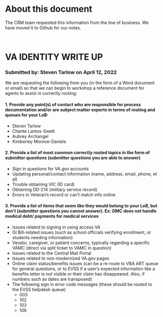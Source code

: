 # About this document

The CRM team requested this information from the line of business. We have moved it to Github for our notes.

<br>

# VA IDENTITY WRITE UP

### Submitted by: Steven Tarlow on April 12, 2022

We are requesting the following from you (in the form of a Word document or email) so that we can begin to workshop a reference document for agents to assist in correctly routing:

#### 1. Provide any point(s) of contact who are responsible for process documentation and/or are subject matter experts in terms of routing and queues for your LoB:

- Steven Tarlow 
- Chante Lantos-Swett 
- Aubrey Archangel 
- Kimberley Monroe-Daniels 

#### 2. Provide a list of most common correctly routed topics in the form of submitter questions (submitter questions you are able to answer)

- Sign in questions for VA.gov accounts 
- Updating personal/contact information (name, address, email, phone, et al) 
- Trouble obtaining VIC (ID card) 
- Obtaining DD-214 (military service record) 
- Errors in Veteran’s record or can’t match info online 

#### 3. Provide a list of items that seem like they would belong to your LoB, but don’t (submitter questions you cannot answer). Ex: DMC does not handle medical debt/ payments for medical services

- Issues related to signing in using access VA 
- GI Bill-related issues (such as school officials verifying enrollment, or students needing information) 
- Vendor, caregiver, or patient concerns, typically regarding a specific VAMC (direct via split ticket to VAMC in question) 
- Issues related to the Central Mail Portal 
- Issues related to non-modernized VA.gov pages 
- Online claim status/benefits issues (can be a re-route to VBA ART queue for general questions, or to EVSS if a user’s expected information like a benefits letter is not visible or their claim has disappeared. Also, if numbers such as dates are transposed) 
- The following sign in error code messages (these should be routed to the EVSS helpdesk queue) 
  - 003 
  - 102 
  - 103 
  - 106 
